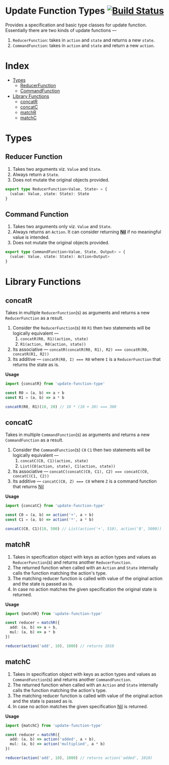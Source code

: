 # Update Function Types [![Build Status](https://travis-ci.com/tusharmath/update-function-types.svg?branch=master)](https://travis-ci.com/tusharmath/update-function-types)

Provides a specification and basic type classes for update function.
Essentially there are two kinds of update functions —

1.  `ReducerFunction`: takes in `action` and `state` and returns a new `state`.
2.  `CommandFunction`: takes in `action` and `state` and return a new `action`.

# Index

- [Types](#types)
  - [ReducerFunction](#reducer-function)
  - [CommandFunction](#command-function)
- [Library Functions](#library-functions)
  - [concatR](#concatr)
  - [concatC](#concatc)
  - [matchR](#matchr)
  - [matchC](#matchc)

# Types

## Reducer Function

1.  Takes two arguments viz. `Value` and `State`.
2.  Always return a `State`.
3.  Does not mutate the original objects provided.

```ts
export type ReducerFunction<Value, State> = {
  (value: Value, state: State): State
}
```

## Command Function

1.  Takes two arguments only viz. `Value` and `State`.
2.  Always returns an `Action`. It can consider returning **[Nil]** if no meaningful value is intended.
3.  Does not mutate the original objects provided.

```ts
export type CommandFunction<Value, State, Output> = {
  (value: Value, state: State): Action<Output>
}
```

[nil]: https://github.com/tusharmath/action-type#nil

# Library Functions

## concatR

Takes in multiple `ReducerFunction`(s) as arguments and returns a new `ReducerFunction` as a result.

1.  Consider the `ReducerFunction`(s) `R0` `R1` then two statements will be logically equivalent —
    1.  `concatR(R0, R1)(action, state)`
    2.  `R1(action, R0(action, state))`
2.  Its associative — `concatR(concatR(R0, R1), R2) === concatR(R0, concatR(R1, R2))`
3.  Its additive — `concatR(R0, I) === R0` where `I` is a `ReducerFunction` that returns the state as is.

**Usage**

```ts
import {concatR} from 'update-function-type'

const R0 = (a, b) => a + b
const R1 = (a, b) => a * b

concatR(R0, R1)(10, 20) // 10 * (10 + 20) === 300
```

## concatC

Takes in multiple `CommandFunction`(s) as arguments and returns a new `CommandFunction` as a result.

1.  Consider the `CommandFunction`(s) `C0` `C1` then two statements will be logically equivalent —
    1.  `concatC(C0, C1)(action, state)`
    2.  `List(C0(action, state), C1(action, state))`
2.  Its associative — `concatC(concatC(C0, C1), C2) === concatC(C0, concatC(C1, C2))`
3.  Its additive — `concatC(C0, Z) === C0` where `Z` is a command function that returns [Nil]

**Usage**

```ts
import {concatC} from 'update-function-type'

const C0 = (a, b) => action('+', a + b)
const C1 = (a, b) => action('*', a * b)

concatC(C0, C1)(10, 500) // List(action('+', 510), action('B', 5000))
```

## matchR

1.  Takes in specification object with keys as action types and values as `ReducerFunction`(s) and returns another `ReducerFunction`.
2.  The returned function when called with an `Action` and `State` internally calls the function matching the action's type.
3.  The matching reducer function is called with value of the original action and the state is passed as is.
4.  In case no action matches the given specification the original state is returned.

**Usage**

```ts
import {matchR} from 'update-function-type'

const reducer = matchR({
  add: (a, b) => a + b,
  mul: (a, b) => a * b
})

reducer(action('add', 10), 1000) // returns 1010
```

## matchC

1.  Takes in specification object with keys as action types and values as `CommandFunction`(s) and returns another `CommandFunction`.
2.  The returned function when called with an `Action` and `State` internally calls the function matching the action's type.
3.  The matching reducer function is called with value of the original action and the state is passed as is.
4.  In case no action matches the given specification [Nil] is returned.

**Usage**

```ts
import {matchC} from 'update-function-type'

const reducer = matchR({
  add: (a, b) => action('added', a + b),
  mul: (a, b) => action('multiplied', a * b)
})

reducer(action('add', 10), 1000) // returns action('added', 1010)
```

